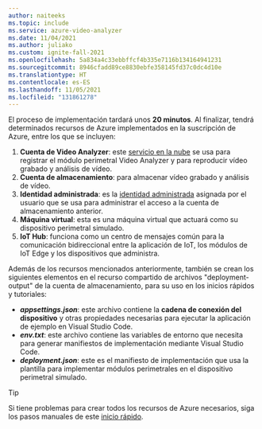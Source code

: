```yaml
---
author: naiteeks
ms.topic: include
ms.service: azure-video-analyzer
ms.date: 11/04/2021
ms.author: juliako
ms.custom: ignite-fall-2021
ms.openlocfilehash: 5a834a4c33ebbffcf4b335e7116b134164941231
ms.sourcegitcommit: 8946cfadd89ce8830ebfe358145fd37c0dc4d10e
ms.translationtype: HT
ms.contentlocale: es-ES
ms.lasthandoff: 11/05/2021
ms.locfileid: "131861278"
---
```

El proceso de implementación tardará unos **20 minutos**. Al finalizar, tendrá determinados recursos de Azure implementados en la suscripción de Azure, entre los que se incluyen:

1. **Cuenta de Video Analyzer**: este [servicio en la nube](../../../overview.md) se usa para registrar el módulo perimetral Video Analyzer y para reproducir vídeo grabado y análisis de vídeo.
1. **Cuenta de almacenamiento**: para almacenar vídeo grabado y análisis de vídeo.
1. **Identidad administrada**: es la [identidad administrada](../../../../../active-directory/managed-identities-azure-resources/overview.md) asignada por el usuario que se usa para administrar el acceso a la cuenta de almacenamiento anterior.
1. **Máquina virtual**: esta es una máquina virtual que actuará como su dispositivo perimetral simulado.
1. **IoT Hub**: funciona como un centro de mensajes común para la comunicación bidireccional entre la aplicación de IoT, los módulos de IoT Edge y los dispositivos que administra.

Además de los recursos mencionados anteriormente, también se crean los siguientes elementos en el recurso compartido de archivos "deployment-output" de la cuenta de almacenamiento, para su uso en los inicios rápidos y tutoriales:

- **_appsettings.json_**: este archivo contiene la **cadena de conexión del dispositivo** y otras propiedades necesarias para ejecutar la aplicación de ejemplo en Visual Studio Code.
- **_env.txt_**: este archivo contiene las variables de entorno que necesita para generar manifiestos de implementación mediante Visual Studio Code.
- **_deployment.json_**: este es el manifiesto de implementación que usa la plantilla para implementar módulos perimetrales en el dispositivo perimetral simulado.

<!-- TODO: provide a link to the readme.md in github.com/azure-video-analyzer/setup/readme.md where we can list out all resources like virtual network etc. -->

> [!TIP]
> Si tiene problemas para crear todos los recursos de Azure necesarios, siga los pasos manuales de este [inicio rápido](../../get-started-detect-motion-emit-events-portal.md).
